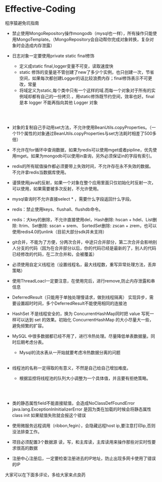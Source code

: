 # Effective-Coding
程序猿避免坑指南

* 禁止使用MongoRepository操作mongodb（mysql也一样），所有操作只能使用MongoTemplate。（MongoRepository会自动帮你完成对象转换，复杂对象时会造成内存泄露）

* 日志对象一定要使用private static final修饰
    * 定义成static final,logger变量不可变，读取速度快
    * static 修饰的变量是不管创建了new了多少个实例，也只创建一次，节省空间，如果每次都创建Logger的话比较浪费内存；final修饰表示不可更改，常量
    * 将域定义为static,每个类中只有一个这样的域.而每一个对象对于所有的实例域却都有自己的一份拷贝.，用static修饰既节约空间，效率也好。final 是本 logger 不能再指向其他 Logger 对象

</br></br>
* 对象的复制自己手动用set方法，不允许使用BeanUtils.copyProperties。（一个11个属性的对象通过BeanUtils.copyProperties与set方法耗时相差了500多倍）

* 不允许在for循环中查询数据，如果为redis可以使用mget或者pipline，优先使用mget。如果为mongodb可以使用in查询，另外必须保证in的字段有索引。

* redis的所有赋值操作都必须要带上失效时间，不允许存在永不失效的数据。不允许拿redis当数据库使用。

* 谨慎使用java的反射，如果一个对象在整个应用里面只仅初始化时反射一次，可以使用，如果需要被多次反射，不允许使用。

* mysql查询时不允许直接select * ，需要什么字段返回什么字段。

* redis：禁止使用keys、flushall、flushdb命令。

* redis：大key的删除，不允许直接使用del，Hash删除: hscan + hdel、List删除: ltrim、Set删除: sscan + srem、 SortedSet删除: zscan + zrem，也可以使用redis4.0的unlink（目前大部分sdk并未支持）

* git合并，不能为了方便，分两次合并，中途只合并部分，第二次合并会影响别人分支的代码（因为在合并部分以后，你的代码已经是最新的了，别人的代码已经修改的代码，在二次合并和，会被覆盖）

* 必须使用自定义线程池（设置线程名，最大线程数，重写异常处理方法，丢弃策略）

* 使用ThreadLoacl一定要注意，在使用完后，进行remove,防止内存泄露和串信息

* DeferredResult（只能用于单独处理慢请求，做到线程隔离） 实现异步，需要设置超时时间，多个DeferredResult不能使用相同的连接池

* HashSet 不是线程安全的，换为 ConcurrentHashMap同时把 value 写死一样可以达到 set 的效果。初始化 ConcurrentHashMap 的大小尽量大一些，避免频繁的扩容。

* MySQL 中很多数据都已经不用了，进行冷热处理。尽量降低单表数据量。同时后期考虑分表。
	* Mysql的流水表从一开始就要考虑冷热数据分离的问题
</br></br>

* 线程池的名称一定得取的有意义，不然是自己给自己增加难度。
	* 根据监控将线程池的队列大小调整为一个具体值，并且要有拒绝策略。
	
</br></br>
* 类的静态属性field不能直接赋值，会造成NoClassDefFoundError java.lang.ExceptionInInitializerError 是因为类在加载的时候会将静态属性class init 如果赋值失败就会报这个错误

* 使用微服务远程调用（ribbon,fegin），会隐藏远程host ip,要注意打印ip,否则没法排查工作。

* 项目必须配置3个数据源 读，写，和主库读，主库读用来操作那些对实时性要求很高的数据

* 注册中心注册后，一定要检查注册进去的IP地址，防止出现多网卡使用了错误的IP

大家可以在下面多评论，多给大家来点良药
